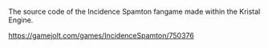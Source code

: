 The source code of the Incidence Spamton fangame made within the Kristal Engine. 

https://gamejolt.com/games/IncidenceSpamton/750376
